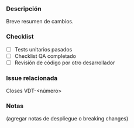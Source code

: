 ### Descripción
Breve resumen de cambios.

### Checklist
- [ ] Tests unitarios pasados
- [ ] Checklist QA completado
- [ ] Revisión de código por otro desarrollador

### Issue relacionada
Closes VDT-<número>

### Notas
(agregar notas de despliegue o breaking changes)
